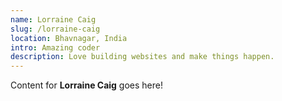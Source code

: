 ```yaml
---
name: Lorraine Caig
slug: /lorraine-caig
location: Bhavnagar, India
intro: Amazing coder
description: Love building websites and make things happen.
---
```

Content for **Lorraine Caig** goes here!